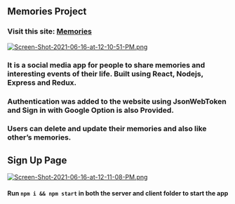 ## Memories Project
### Visit this site: [Memories](https://memories-to-cherish.netlify.app/)
[![Screen-Shot-2021-06-16-at-12-10-51-PM.png](https://i.postimg.cc/xTZcpy64/Screen-Shot-2021-06-16-at-12-10-51-PM.png)](https://postimg.cc/0bpkbmRY)
### It is a social media app for people to share memories and interesting events of their life. Built using React, Nodejs, Express and Redux. 
### Authentication was added to the website using JsonWebToken and Sign in with Google Option is also Provided. 
### Users can delete and update their memories and also like other’s memories. 
## Sign Up Page
[![Screen-Shot-2021-06-16-at-12-11-08-PM.png](https://i.postimg.cc/W3Jv3gGh/Screen-Shot-2021-06-16-at-12-11-08-PM.png)](https://postimg.cc/jwK93Wkb)
#### Run `npm i && npm start` in both the server and client folder to start the app